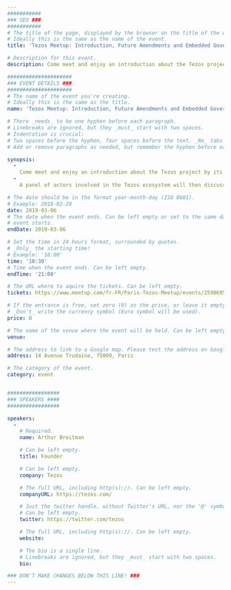 ```yaml
---
###########
### SEO ###
###########
# The title of the page, displayed by the browser on the title of the window.
# Ideally this is the same as the name of the event.
title: 'Tezos Meetup: Introduction, Future Amendments and Embedded Governance'

# Description for this event. 
description: Come meet and enjoy an introduction about the Tezos project by its founder Arthur Breitman, presenting the specificities of the Tezos blockchain, why they’re relevant, and some thoughts about the future possible improvements of the protocol.

#####################
### EVENT DETAILS ###
#####################
# The name of the event you're creating.
# Ideally this is the same as the title.
name: 'Tezos Meetup: Introduction, Future Amendments and Embedded Governance'

# There _needs_ to be one hyphen before each paragraph.
# Linebreaks are ignored, but they _must_ start with two spaces.
# Indentation is crucial:
# Two spaces before the hyphen, four spaces before the text. _No_ tabs allowed.
# Add or remove paragraphs as needed, but remember the hyphen before each entry.

synopsis:
  -
    Come meet and enjoy an introduction about the Tezos project by its founder Arthur Breitman, presenting the specificities of the Tezos blockchain, why they’re relevant, and some thoughts about the future possible improvements of the protocol.
  -
    A panel of actors involved in the Tezos ecosystem will then discuss about the relevance and mechanisms of on-chain governance, and it’s efficiency when widely different actors with non-aligned incentives are evolving in the same environment.

# The date should be in the format year-month-day (ISO 8601).
# Example: 2018-02-28
date: 2019-03-06
# The date when the event ends. Can be left empty or set to the same day the
# event starts.
endDate: 2019-03-06

# Set the time in 24 hours format, surrounded by quotes.
# _Only_ the starting time!
# Example: '18:00'
time: '18:30'
# Time when the event ends. Can be left empty.
endTime: '21:00'

# The URL where to aquire the tickets. Can be left empty.
tickets: https://www.meetup.com/fr-FR/Paris-Tezos-Meetup/events/259069533/

# If the entrance is free, set zero (0) as the price, or leave it empty.
# _Don't_ write the currency symbol (Euro symbol will be used).
price: 0

# The name of the venue where the event will be held. Can be left empty.
venue: 

# The address to link to a Google map. Please test the address on Google Maps.
address: 14 Avenue Trudaine, 75009, Paris

# The category of the event. 
category: event


#################
### SPEAKERS ####
#################

speakers:
  -
    # Required.
    name: Arthur Breitman

    # Can be left empty.
    title: Founder

    # Can be left empty.
    company: Tezos

    # The full URL, including http(s)://. Can be left empty.
    companyURL: https://tezos.com/

    # Just the twitter handle, without Twitter's URL, nor the '@' symbol.
    # Can be left empty.
    twitter: https://twitter.com/tezos

    # The full URL, including http(s)://. Can be left empty.
    website: 

    # The bio is a single line.
    # Linebreaks are ignored, but they _must_ start with two spaces.
    bio:

### DON'T MAKE CHANGES BELOW THIS LINE! ###
---
```

<!-- ### DON'T MAKE CHANGES BELOW THIS LINE! ### -->

<Event-Content/>
